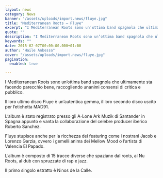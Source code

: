 ```yaml
---
layout: news
category: News
banner: "/assets/uploads/import.news/fluye.jpg"
title: "Mediterranean Roots – Fluye"
excerpt: "I Mediterranean Roots sono un’ottima band spagnola che ultimamente sta facendo parecchio bene, raccogliendo unanimi consensi di critica e pubblico. Il loro ultimo disco Fluye è un’autentica gemma, il loro secondo disco uscito per l’etichetta MAD91. L’album è stato registrato presso gli A-Lone Ark Muzik di Santander in Spagna appunto e vanta la collaborazione del [&hellip"
quote: ""
description: "I Mediterranean Roots sono un’ottima band spagnola che ultimamente sta facendo parecchio bene, raccogliendo unanimi consensi di critica e pubblico. Il loro ultimo disco Fluye è un’autentica gemma, il loro secondo disco uscito per l’etichetta MAD91. L’album è stato registrato presso gli A-Lone Ark Muzik di Santander in Spagna appunto e vanta la collaborazione del [&hellip"
keywords: ""
date: 2015-02-07T00:00:00.000+01:00
author: "Haile Anbessa"
cover: "/assets/uploads/import.news/fluye.jpg"
pagination:
  enabled: true

---
```


[](https://hotmc.com/wp-content/uploads/2015/02/fluye.jpg)

I Mediterranean Roots sono un’ottima band spagnola che ultimamente sta facendo parecchio bene, raccogliendo unanimi consensi di critica e pubblico.

Il loro ultimo disco Fluye è un’autentica gemma, il loro secondo disco uscito per l’etichetta MAD91.

L’album è stato registrato presso gli A-Lone Ark Muzik di Santander in Spagna appunto e vanta la collaborazione del celebre producer iberico Roberto Sanchez.

Fluye stupisce anche per la ricchezza dei featuring come i nostrani Jacob e Lorenzo Garzia, ovvero i gemelli anima dei Mellow Mood o l’artista di Valencia El Papado.

L’album è composto di 15 tracce diverse che spaziano dal roots, al Nu Roots, al dub con spruzzate di rap e jazz.

Il primo singolo estratto è Ninos de la Calle.  